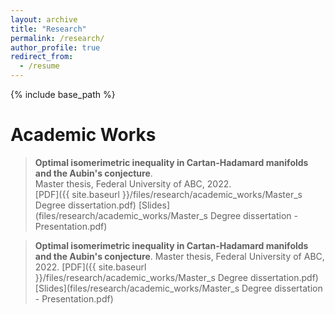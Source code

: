 ```yaml
---
layout: archive
title: "Research"
permalink: /research/
author_profile: true
redirect_from:
  - /resume
---
```


{% include base_path %}

# Academic Works

> **Optimal isomerimetric inequality in Cartan-Hadamard manifolds and the Aubin's conjecture**.<br>
Master thesis, Federal University of ABC, 2022.<br>
[PDF]({{ site.baseurl }}/files/research/academic_works/Master_s Degree dissertation.pdf) [Slides](files/research/academic_works/Master_s Degree dissertation - Presentation.pdf)

> **Optimal isomerimetric inequality in Cartan-Hadamard manifolds and the Aubin's conjecture**.
> Master thesis, Federal University of ABC, 2022.
> [PDF]({{ site.baseurl }}/files/research/academic_works/Master_s Degree dissertation.pdf) [Slides](files/research/academic_works/Master_s Degree dissertation - Presentation.pdf)
